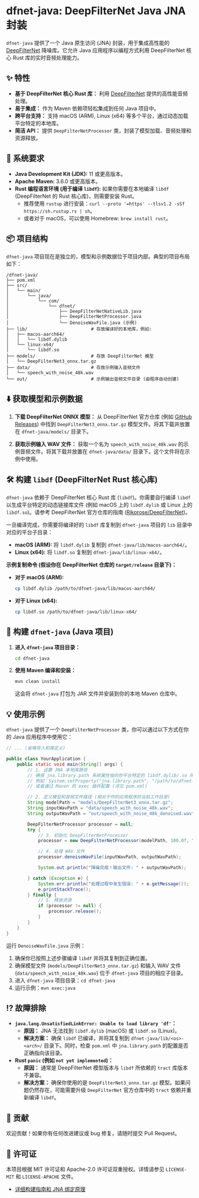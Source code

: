 # dfnet-java: DeepFilterNet Java JNA 封装

`dfnet-java` 提供了一个 Java 原生访问 (JNA) 封装，用于集成高性能的 [DeepFilterNet](https://github.com/Rikorose/DeepFilterNet) 降噪库。它允许 Java 应用程序以编程方式利用 DeepFilterNet 核心 Rust 库的实时音频处理能力。

## ✨ 特性

*   **基于 DeepFilterNet 核心 Rust 库：** 利用 [DeepFilterNet](https://github.com/Rikorose/DeepFilterNet) 提供的高性能音频处理。
*   **易于集成：** 作为 Maven 依赖项轻松集成到任何 Java 项目中。
*   **跨平台支持：** 支持 macOS (ARM), Linux (x64) 等多个平台，通过动态加载平台特定的本地库。
*   **简洁 API：** 提供 `DeepFilterNetProcessor` 类，封装了模型加载、音频处理和资源释放。

## 🚀 系统要求

*   **Java Development Kit (JDK):** 11 或更高版本。
*   **Apache Maven:** 3.6.0 或更高版本。
*   **Rust 编程语言环境 (用于编译 `libdf`):** 如果你需要在本地编译 `libdf` (DeepFilterNet 的 Rust 核心库)，则需要安装 Rust。
    *   推荐使用 `rustup` 进行安装：`curl --proto '=https' --tlsv1.2 -sSf https://sh.rustup.rs | sh`。
    *   或者对于 macOS，可以使用 Homebrew: `brew install rust`。

## 📦 项目结构

`dfnet-java` 项目现在是独立的，模型和示例数据位于项目内部。典型的项目布局如下：

```
/dfnet-java/
├── pom.xml
├── src/
│   └── main/
│       └── java/
│           └── com/
│               └── dfnet/
│                   ├── DeepFilterNetNativeLib.java
│                   ├── DeepFilterNetProcessor.java
│                   └── DenoiseWavFile.java (示例)
├── lib/                        # 存放编译好的本地库，例如:
│   ├── macos-aarch64/
│   │   └── libdf.dylib
│   └── linux-x64/
│       └── libdf.so
├── models/                     # 存放 DeepFilterNet 模型
│   └── DeepFilterNet3_onnx.tar.gz
├── data/                       # 存放示例输入音频文件
│   └── speech_with_noise_48k.wav
└── out/                        # 示例输出音频文件目录 (由程序自动创建)
```

## ⬇️ 获取模型和示例数据

1.  **下载 DeepFilterNet ONNX 模型：**
    从 DeepFilterNet 官方仓库 (例如 [GitHub Releases](https://github.com/Rikorose/DeepFilterNet/releases)) 中找到 `DeepFilterNet3_onnx.tar.gz` 模型文件。将其下载并放置在 `dfnet-java/models/` 目录下。

2.  **获取示例输入 WAV 文件：**
    获取一个名为 `speech_with_noise_48k.wav` 的示例音频文件。将其下载并放置在 `dfnet-java/data/` 目录下。这个文件将在示例中使用。

## 🛠️ 构建 `libdf` (DeepFilterNet Rust 核心库)

`dfnet-java` 依赖于 DeepFilterNet 核心 Rust 库 (`libdf`)。你需要自行编译 `libdf` 以生成平台特定的动态链接库文件 (例如 macOS 上的 `libdf.dylib` 或 Linux 上的 `libdf.so`)。请参考 DeepFilterNet 官方仓库的指南 ([Rikorose/DeepFilterNet](https://github.com/Rikorose/DeepFilterNet))。

一旦编译完成，你需要将编译好的 `libdf` 库复制到 `dfnet-java` 项目的 `lib` 目录中对应的平台子目录：

*   **macOS (ARM):** 将 `libdf.dylib` 复制到 `dfnet-java/lib/macos-aarch64/`。
*   **Linux (x64):** 将 `libdf.so` 复制到 `dfnet-java/lib/linux-x64/`。

**示例复制命令 (假设你在 DeepFilterNet 仓库的 `target/release` 目录下)：**

*   **对于 macOS (ARM):**
    ```bash
    cp libdf.dylib /path/to/dfnet-java/lib/macos-aarch64/
    ```
*   **对于 Linux (x64):**
    ```bash
    cp libdf.so /path/to/dfnet-java/lib/linux-x64/
    ```

## 🚀 构建 `dfnet-java` (Java 项目)

1.  **进入 `dfnet-java` 项目目录：**
    ```bash
    cd dfnet-java
    ```

2.  **使用 Maven 编译和安装：**
    ```bash
    mvn clean install
    ```
    这会将 `dfnet-java` 打包为 JAR 文件并安装到你的本地 Maven 仓库中。

## 💡 使用示例

`dfnet-java` 提供了一个 `DeepFilterNetProcessor` 类，你可以通过以下方式在你的 Java 应用程序中使用它：

```java
// ... (省略导入和类定义)

public class YourApplication {
    public static void main(String[] args) {
        // 1. 设置 JNA 本地库路径
        // 确保 jna.library.path 系统属性指向你平台特定的 libdf.dylib/.so 所在的目录
        // 例如：System.setProperty("jna.library.path", "/path/to/dfnet-java/lib/macos-aarch64");
        // 或者通过 Maven 的 exec 插件配置 (详见 pom.xml)

        // 2. 定义模型和音频文件路径 (相对于你的应用程序的当前工作目录)
        String modelPath = "models/DeepFilterNet3_onnx.tar.gz";
        String inputWavPath = "data/speech_with_noise_48k.wav";
        String outputWavPath = "out/speech_with_noise_48k_denoised.wav";

        DeepFilterNetProcessor processor = null;
        try {
            // 3. 初始化 DeepFilterNetProcessor
            processor = new DeepFilterNetProcessor(modelPath, 100.0f, "info");

            // 4. 处理 WAV 文件
            processor.denoiseWavFile(inputWavPath, outputWavPath);

            System.out.println("降噪完成！输出文件: " + outputWavPath);

        } catch (Exception e) {
            System.err.println("处理过程中发生错误: " + e.getMessage());
            e.printStackTrace();
        } finally {
            // 5. 释放资源
            if (processor != null) {
                processor.release();
            }
        }
    }
}
```

运行 `DenoiseWavFile.java` 示例：

1.  确保你已按照上述步骤编译 `libdf` 并将其复制到正确位置。
2.  确保模型文件 (`models/DeepFilterNet3_onnx.tar.gz`) 和输入 WAV 文件 (`data/speech_with_noise_48k.wav`) 位于 `dfnet-java` 项目的相应子目录。
3.  进入 `dfnet-java` 项目目录：`cd dfnet-java`
4.  运行示例：`mvn exec:java`

## ⁉️ 故障排除

*   **`java.lang.UnsatisfiedLinkError: Unable to load library 'df'`：**
    *   **原因：** JNA 无法找到 `libdf.dylib` (macOS) 或 `libdf.so` (Linux)。
    *   **解决方案：** 确保 `libdf` 已编译，并将其复制到 `dfnet-java/lib/<os>-<arch>/` 目录下。同时，检查 `pom.xml` 中 `jna.library.path` 的配置是否正确指向该目录。
*   **Rust `panic` (例如 `not yet implemented`)：**
    *   **原因：** 通常是 DeepFilterNet 模型版本与 `libdf` 所依赖的 `tract` 库版本不兼容。
    *   **解决方案：** 确保你使用的是 `DeepFilterNet3_onnx.tar.gz` 模型。如果问题仍然存在，可能需要升级 `DeepFilterNet` 官方仓库中的 `tract` 依赖并重新编译 `libdf`。

## 🤝 贡献

欢迎贡献！如果你有任何改进建议或 bug 修复，请随时提交 Pull Request。

## 📄 许可证

本项目根据 MIT 许可证和 Apache-2.0 许可证双重授权。详情请参见 `LICENSE-MIT` 和 `LICENSE-APACHE` 文件。

*   [详细构建指南和 JNA 绑定原理](doc/BUILDING.md)
